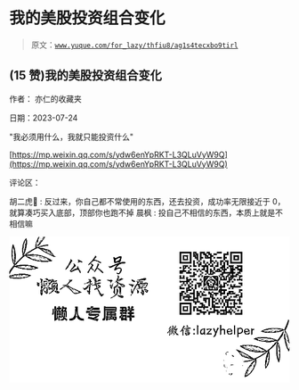 # 我的美股投资组合变化

> 原文：[`www.yuque.com/for_lazy/thfiu8/ag1s4tecxbo9tirl`](https://www.yuque.com/for_lazy/thfiu8/ag1s4tecxbo9tirl)



## (15 赞)我的美股投资组合变化 

作者： 亦仁的收藏夹 

日期：2023-07-24 

"我必须用什么，我就只能投资什么" 

[https://mp.weixin.qq.com/s/ydw6enYpRKT-L3QLuVyW9Q](https://mp.weixin.qq.com/s/ydw6enYpRKT-L3QLuVyW9Q) 

评论区： 

胡二虎🐯 : 反过来，你自己都不常使用的东西，还去投资，成功率无限接近于 0，就算凑巧买入底部，顶部你也跑不掉 晨枫 : 投自己不相信的东西，本质上就是不相信嘛 

![](img/894d30a529e7c37bcd3392323c99941c.png)  